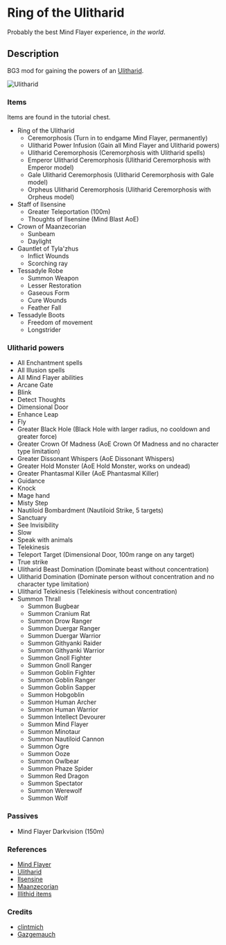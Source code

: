 # Ring of the Ulitharid

Probably the best Mind Flayer experience, *in the world*.

## Description

BG3 mod for gaining the powers of an [Ulitharid](https://forgottenrealms.fandom.com/wiki/Ulitharid).

![Ulitharid](https://static.wikia.nocookie.net/forgottenrealms/images/b/bd/Ulitharid-5e.jpg/revision/latest?cb=20171010175905)

### Items

Items are found in the tutorial chest.

- Ring of the Ulitharid
  - Ceremorphosis (Turn in to endgame Mind Flayer, permanently)
  - Ulitharid Power Infusion (Gain all Mind Flayer and Ulitharid powers)
  - Ulitharid Ceremorphosis (Ceremorphosis with Ulitharid spells)
  - Emperor Ulitharid Ceremorphosis (Ulitharid Ceremorphosis with Emperor model)
  - Gale Ulitharid Ceremorphosis (Ulitharid Ceremorphosis with Gale model)
  - Orpheus Ulitharid Ceremorphosis (Ulitharid Ceremorphosis with Orpheus model)
- Staff of Ilsensine
  - Greater Teleportation (100m)
  - Thoughts of Ilsensine (Mind Blast AoE)
- Crown of Maanzecorian
  - Sunbeam
  - Daylight
- Gauntlet of Tyla'zhus
  - Inflict Wounds
  - Scorching ray
- Tessadyle Robe
  - Summon Weapon
  - Lesser Restoration
  - Gaseous Form
  - Cure Wounds
  - Feather Fall
- Tessadyle Boots
  - Freedom of movement
  - Longstrider

### Ulitharid powers

- All Enchantment spells
- All Illusion spells
- All Mind Flayer abilities
- Arcane Gate
- Blink
- Detect Thoughts
- Dimensional Door
- Enhance Leap
- Fly
- Greater Black Hole (Black Hole with larger radius, no cooldown and greater force)
- Greater Crown Of Madness (AoE Crown Of Madness and no character type limitation)
- Greater Dissonant Whispers (AoE Dissonant Whispers)
- Greater Hold Monster (AoE Hold Monster, works on undead)
- Greater Phantasmal Killer (AoE Phantasmal Killer)
- Guidance
- Knock
- Mage hand
- Misty Step
- Nautiloid Bombardment (Nautiloid Strike, 5 targets)
- Sanctuary
- See Invisibility
- Slow
- Speak with animals
- Telekinesis
- Teleport Target (Dimensional Door, 100m range on any target)
- True strike
- Ulitharid Beast Domination (Dominate beast without concentration)
- Ulitharid Domination (Dominate person without concentration and no character type limitation)
- Ulitharid Telekinesis (Telekinesis without concentration)
- Summon Thrall
  - Summon Bugbear
  - Summon Cranium Rat
  - Summon Drow Ranger
  - Summon Duergar Ranger
  - Summon Duergar Warrior
  - Summon Githyanki Raider
  - Summon Githyanki Warrior
  - Summon Gnoll Fighter
  - Summon Gnoll Ranger
  - Summon Goblin Fighter
  - Summon Goblin Ranger
  - Summon Goblin Sapper
  - Summon Hobgoblin
  - Summon Human Archer
  - Summon Human Warrior
  - Summon Intellect Devourer
  - Summon Mind Flayer
  - Summon Minotaur
  - Summon Nautiloid Cannon
  - Summon Ogre
  - Summon Ooze
  - Summon Owlbear
  - Summon Phaze Spider
  - Summon Red Dragon
  - Summon Spectator
  - Summon Werewolf
  - Summon Wolf

### Passives

- Mind Flayer Darkvision (150m)

### References

- [Mind Flayer](https://forgottenrealms.fandom.com/wiki/Mind_flayer)
- [Ulitharid](https://forgottenrealms.fandom.com/wiki/Ulitharid)
- [Ilsensine](https://forgottenrealms.fandom.com/wiki/Ilsensine)
- [Maanzecorian](https://forgottenrealms.fandom.com/wiki/Maanzecorian)
- [Illithid items](https://forgottenrealms.fandom.com/wiki/Category:Illithid_items)

### Credits

- [clintmich](https://www.nexusmods.com/baldursgate3/mods/286)
- [Gazgemauch](https://www.nexusmods.com/baldursgate3/mods/900)

